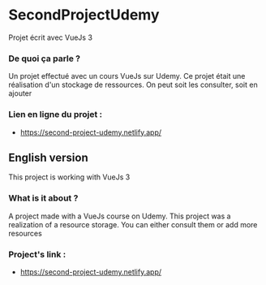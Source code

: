 # SecondProjectUdemy

Projet écrit avec VueJs 3

### De quoi ça parle ?
Un projet effectué avec un cours VueJs sur Udemy. Ce projet était une réalisation d'un stockage de ressources. On peut soit les consulter, soit en ajouter

### Lien en ligne du projet :
- https://second-project-udemy.netlify.app/

## English version

This project is working with VueJs 3

### What is it about ?
A project made with a VueJs course on Udemy. This project was a realization of a resource storage. You can either consult them or add more resources

### Project's link :
- https://second-project-udemy.netlify.app/
